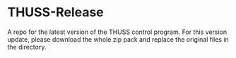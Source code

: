 # THUSS-Release
A repo for the latest version of the THUSS control program.
For this version update, please download the whole zip pack and replace the original files in the directory.
